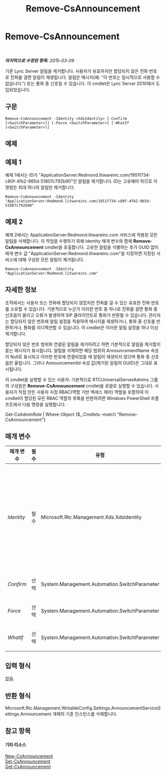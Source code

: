 ﻿---
title: Remove-CsAnnouncement
TOCTitle: Remove-CsAnnouncement
ms:assetid: a3c62d15-1b0a-49d3-973f-abc06c730bb2
ms:mtpsurl: https://technet.microsoft.com/ko-kr/library/Gg412766(v=OCS.15)
ms:contentKeyID: 49304596
ms.date: 08/24/2015
mtps_version: v=OCS.15
ms.translationtype: HT
---

# Remove-CsAnnouncement

 

_**마지막으로 수정된 항목:** 2015-03-09_

기존 Lync Server 알림을 제거합니다. 사용자가 유효하지만 할당되지 않은 전화 번호로 전화를 걸면 알림이 재생됩니다. 알림은 메시지(예: "이 번호는 일시적으로 사용할 수 없습니다.") 또는 통화 중 신호일 수 있습니다. 이 cmdlet은 Lync Server 2010에서 도입되었습니다.

## 구문

    Remove-CsAnnouncement -Identity <XdsIdentity> [-Confirm [<SwitchParameter>]] [-Force <SwitchParameter>] [-WhatIf [<SwitchParameter>]]

## 예제

## 예제 1

예제 1에서는 ID가 "ApplicationServer:Redmond.litwareinc.com/1951f734-c80f-4fb2-965d-51807c792b90"인 알림을 제거합니다. ID는 고유해야 하므로 이 명령은 최대 하나의 알림만 제거합니다.

    Remove-CsAnnouncement -Identity "ApplicationServer:Redmond.litwareinc.com/1951f734-c80f-4fb2-965d-51807c792b90"

## 예제 2

예제 2에서는 ApplicationServer:Redmond.litwareinc.com 서비스에 적용된 모든 알림을 삭제합니다. 이 작업을 수행하기 위해 Identity 매개 변수와 함께 **Remove-CsAnnouncement** cmdlet을 호출합니다. 고유한 알림을 식별하는 추가 GUID 없이 매개 변수 값 "ApplicationServer:Redmond.litwareinc.com"을 지정하면 지정된 서비스에 대해 구성된 모든 알림이 제거됩니다.

    Remove-CsAnnouncement -Identity "ApplicationServer:Redmond.litwareinc.com"

## 자세한 정보

조직에서는 사용자 또는 전화에 할당되지 않았지만 전화를 걸 수 있는 유효한 전화 번호를 소유할 수 있습니다. 기본적으로 누군가 이러한 번호 중 하나로 전화를 걸면 통화 중 신호음이 울리고 오류가 발생하여 SIP 클라이언트로 통화가 반환될 수 있습니다. 관리자는 할당되지 않은 번호에 알림 설정을 적용하여 메시지를 재생하거나, 통화 중 신호를 반환하거나, 통화를 리디렉션할 수 있습니다. 이 cmdlet은 이러한 알림 설정을 하나 이상 제거합니다.

할당되지 않은 번호 범위와 연결된 알림을 제거하려고 하면 기본적으로 알림을 제거할지 묻는 메시지가 표시됩니다. 알림을 삭제하면 해당 범위의 AnnouncementName 속성이 Null로 표시되고 이러한 번호에 연결되었을 때 알림이 재생되지 않으며 통화 중 신호음만 울립니다. 그러나 AnnouncementId 속성 값(제거된 알림의 GUID)은 그대로 표시됩니다.

이 cmdlet을 실행할 수 있는 사용자: 기본적으로 RTCUniversalServerAdmins 그룹의 구성원은 **Remove-CsAnnouncement** cmdlet을 로컬로 실행할 수 있습니다. 사용자가 직접 만든 사용자 지정 RBAC(역할 기반 액세스 제어) 역할을 포함하여 이 cmdlet이 할당된 모든 RBAC 역할의 목록을 반환하려면 Windows PowerShell 프롬프트에서 다음 명령을 실행합니다.

Get-CsAdminRole | Where-Object {$\_.Cmdlets –match "Remove-CsAnnouncement"}

## 매개 변수


<table>
<colgroup>
<col style="width: 25%" />
<col style="width: 25%" />
<col style="width: 25%" />
<col style="width: 25%" />
</colgroup>
<thead>
<tr class="header">
<th>매개 변수</th>
<th>필수</th>
<th>유형</th>
<th>설명</th>
</tr>
</thead>
<tbody>
<tr class="odd">
<td><p><em>Identity</em></p></td>
<td><p>필수</p></td>
<td><p>Microsoft.Rtc.Management.Xds.XdsIdentity</p></td>
<td><p>제거할 알림의 고유 식별자입니다. 다음 두 가지 방법 중 하나를 사용하여 Identity 매개 변수 값을 지정할 수 있습니다.</p>
<p>- 제거할 알림에 대한 응용 프로그램 서비스의 ID를 입력합니다. 지정된 서비스 ID로 구성된 모든 알림이 제거됩니다 (예: ApplicationServer:Redmond.litwareinc.com).</p>
<p>- 제거할 단일 알림의 전체 ID를 입력합니다. 이 값은 항상 &lt;serviceID&gt;/&lt;GUID&gt; 형식입니다. 여기서 serviceID는 알림 서비스를 실행하는 응용 프로그램 서버의 ID이고, GUID는 이 알림과 연결된 GUID(Globally Unique Identifier)입니다 (예: ApplicationServer:Redmond.litwareinc.com/bef5fa3b-3c97-4af0-abe7-611deee7616c).</p>
<p></p></td>
</tr>
<tr class="even">
<td><p><em>Confirm</em></p></td>
<td><p>선택</p></td>
<td><p>System.Management.Automation.SwitchParameter</p></td>
<td><p>명령을 실행하기 전에 확인 메시지를 표시합니다.</p></td>
</tr>
<tr class="odd">
<td><p><em>Force</em></p></td>
<td><p>선택</p></td>
<td><p>System.Management.Automation.SwitchParameter</p></td>
<td><p>변경하기 전에 표시되는 확인 메시지를 표시하지 않습니다.</p></td>
</tr>
<tr class="even">
<td><p><em>WhatIf</em></p></td>
<td><p>선택</p></td>
<td><p>System.Management.Automation.SwitchParameter</p></td>
<td><p>명령을 실제로 실행하지 않고도 명령이 실행될 경우 발생할 수 있는 현상을 설명합니다.</p></td>
</tr>
</tbody>
</table>


## 입력 형식

없음.

## 반환 형식

Microsoft.Rtc.Management.WritableConfig.Settings.AnnouncementServiceSettings.Announcement 개체의 기존 인스턴스를 삭제합니다.

## 참고 항목

#### 기타 리소스

[New-CsAnnouncement](new-csannouncement.md)  
[Set-CsAnnouncement](set-csannouncement.md)  
[Get-CsAnnouncement](get-csannouncement.md)

